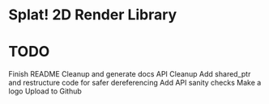 Splat! 2D Render Library
====

TODO
====
Finish README
Cleanup and generate docs
API Cleanup
Add shared_ptr and restructure code for safer dereferencing
Add API sanity checks
Make a logo
Upload to Github
